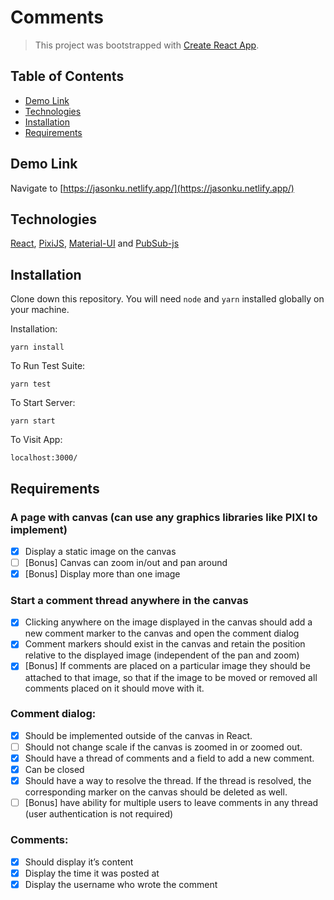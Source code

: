 # Comments

> This project was bootstrapped with [Create React App](https://github.com/facebook/create-react-app).

## Table of Contents

<!-- START doctoc generated TOC please keep comment here to allow auto update -->
<!-- DON'T EDIT THIS SECTION, INSTEAD RE-RUN doctoc TO UPDATE -->

- [Demo Link](#demo-link)
- [Technologies](#technologies)
- [Installation](#installation)
- [Requirements](#requirements)

<a name="demo-link"></a>

## Demo Link

Navigate to [https://jasonku.netlify.app/](https://jasonku.netlify.app/)

<a name="technologies"></a>

## Technologies

[React](https://reactjs.org/), [PixiJS](https://pixijs.com/), [Material-UI](https://mui.com/) and [PubSub-js](https://github.com/mroderick/PubSubJS)

<a name="installation"></a>

## Installation

Clone down this repository. You will need `node` and `yarn` installed globally on your machine.  

Installation:

`yarn install`  

To Run Test Suite:  

`yarn test`  

To Start Server:

`yarn start`  

To Visit App:

`localhost:3000/` 

<a name="requirements"></a>

## Requirements

### A page with canvas (can use any graphics libraries like PIXI to implement)

- [x] Display a static image on the canvas
- [ ] [Bonus] Canvas can zoom in/out and pan around
- [x] [Bonus] Display more than one image

### Start a comment thread anywhere in the canvas

- [x] Clicking anywhere on the image displayed in the canvas should add a new
      comment marker to the canvas and open the comment dialog
- [x] Comment markers should exist in the canvas and retain the position relative to
      the displayed image (independent of the pan and zoom)
- [X] [Bonus] If comments are placed on a particular image they should be attached to
      that image, so that if the image to be moved or removed all comments placed on
      it should move with it.

### Comment dialog:

- [x] Should be implemented outside of the canvas in React.
- [ ] Should not change scale if the canvas is zoomed in or zoomed out.
- [x] Should have a thread of comments and a field to add a new comment.
- [x] Can be closed
- [x] Should have a way to resolve the thread. If the thread is resolved, the
      corresponding marker on the canvas should be deleted as well.
- [ ] [Bonus] have ability for multiple users to leave comments in any thread (user
      authentication is not required)

### Comments:

- [x] Should display it’s content
- [x] Display the time it was posted at
- [x] Display the username who wrote the comment
